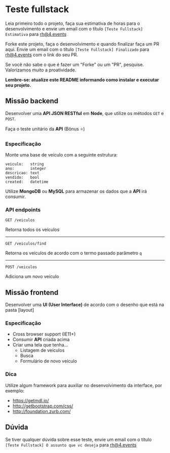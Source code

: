 # Teste fullstack

Leia primeiro todo o projeto, faça sua estimativa de horas para o desenvolvimento e envie um email com o título `[Teste Fullstack] Estimativa` para rh@4.events

Forke este projeto, faça o desenvolvimento e quando finalizar faça um PR aqui. Envie um email com o título `[Teste Fullstack] Finalizado` para rh@4.events com o link do seu PR.

Se você não sabe o que é fazer um "Forke" ou um "PR", pesquise. Valorizamos muito a proatividade.

**Lembre-se: atualize este README informando como instalar e executar seu projeto.**

## Missão backend

Desenvolver uma **API JSON RESTful** em **Node**, que utilize os métodos `GET` e `POST`.

Faça o teste unitário da **API** (Bônus :star:)
### Especificação

Monte uma base de veículo com a seguinte estrutura:

```
veiculo:   string
ano:       integer
descricao: text
vendido:   bool
created:   datetime
```

Utilize **MongoDB** ou **MySQL** para armazenar os dados que a **API** irá consumir.

### API endpoints

`GET /veiculos`

Retorna todos os veículos

---

`GET /veiculos/find`

Retorna os veículos de acordo com o termo passado parâmetro `q`

---

`POST /veiculos`

Adiciona um novo veículo


## Missão frontend

Desenvolver uma **UI (User Interface)** de acordo com o desenho que está na pasta [layout]

### Especificação

- Cross browser support (IE11+)
- Consumir **API** criada acima
- Criar uma tela que tenha...
    - Listagem de veículos
    - Busca
    - Formulário de novo veículo

### Dica

Utilize algum framework para auxiliar no desenvolvimento da interface, por exemplo:

- https://getmdl.io/
- http://getbootstrap.com/css/
- http://foundation.zurb.com/

## Dúvida

Se tiver qualquer dúvida sobre esse teste, envie um email com o título `[Teste Fullstack] O assunto que vc deseja` para rh@4.events
